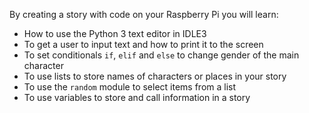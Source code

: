 By creating a story with code on your Raspberry Pi you will learn:
- How to use the Python 3 text editor in IDLE3
- To get a user to input text and how to print it to the screen
- To set conditionals `if`, `elif` and `else` to change gender of the main character
- To use lists to store names of characters or places in your story
- To use the `random` module to select items from a list
- To use variables to store and call information in a story
